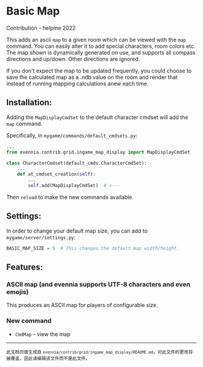 # Basic Map

Contribution - helpme 2022

This adds an ascii `map` to a given room which can be viewed with the `map` command.
You can easily alter it to add special characters, room colors etc. The map shown is
dynamically generated on use, and supports all compass directions and up/down. Other
directions are ignored.

If you don't expect the map to be updated frequently, you could choose to save the
calculated map as a .ndb value on the room and render that instead of running mapping
calculations anew each time.

## Installation:

Adding the `MapDisplayCmdSet` to the default character cmdset will add the `map` command.

Specifically, in `mygame/commands/default_cmdsets.py`:

```python
...
from evennia.contrib.grid.ingame_map_display import MapDisplayCmdSet   # <---

class CharacterCmdset(default_cmds.CharacterCmdSet):
    ...
    def at_cmdset_creation(self):
        ...
        self.add(MapDisplayCmdSet)  # <---

```

Then `reload` to make the new commands available. 

## Settings:

In order to change your default map size, you can add to `mygame/server/settings.py`:

```python
BASIC_MAP_SIZE = 5  # This changes the default map width/height.

```

## Features:

### ASCII map (and evennia supports UTF-8 characters and even emojis)

This produces an ASCII map for players of configurable size.

### New command

- `CmdMap` - view the map


----

<small>此文档页面生成自 `evennia/contrib/grid/ingame_map_display/README.md`。对此文件的更改将被覆盖，因此请编辑该文件而不是此文件。</small>
